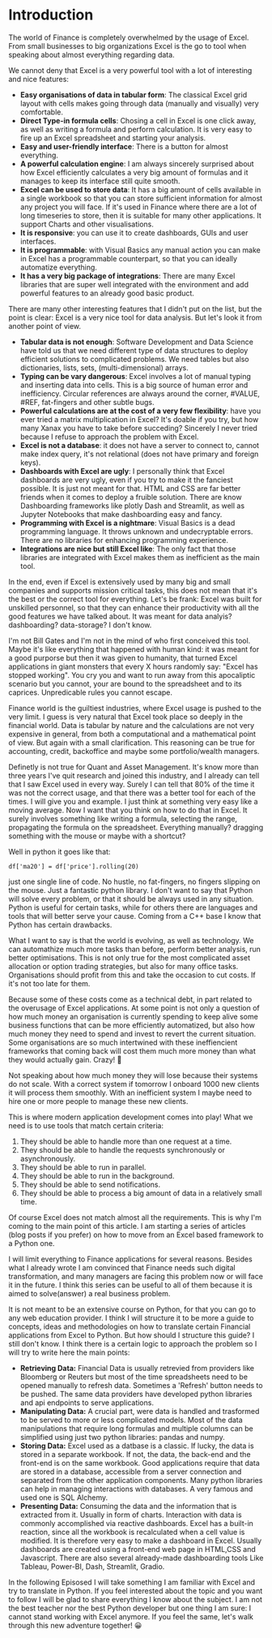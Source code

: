 # Introduction

The world of Finance is completely overwhelmed by the usage of Excel. From small businesses to big organizations Excel is the go to tool when speaking about almost everything regarding data. 

We cannot deny that Excel is a very powerful tool with a lot of interesting and nice features:

- **Easy organisations of data in tabular form**: The classical Excel grid layout with cells makes going through data (manually and visually) very comfortable.
- **Direct Type-in formula cells**: Chosing a cell in Excel is one click away, as well as writing a formula and perform calculation. It is very easy to fire up an Excel spreadsheet and starting your analysis.
- **Easy and user-friendly interface**: There is a button for almost everything. 
- **A powerful calculation engine**: I am always sincerely surprised about how Excel efficiently calculates a very big amount of formulas and it manages to keep its interface still quite smooth.
- **Excel can be used to store data**: It has a big amount of cells available in a single workbook so that you can store sufficient information for almost any project you will face. If it's used in Finance where there are a lot of long timeseries to store, then it is suitable for many other applications. It support Charts and other visualisations.
- **It is responsive**: you can use it to create dashboards, GUIs and user interfaces.
- **It is programmable**: with Visual Basics any manual action you can make in Excel has a programmable counterpart, so that you can ideally automatize everything. 
- **It has a very big package of integrations**: There are many Excel libraries that are super well integrated with the environment and add powerful features to an already good basic product.

There are many other interesting features that I didn't put on the list, but the point is clear: Excel is a very nice tool for data analysis. But let's look it from another point of view. 

- **Tabular data is not enough**: Software Development and Data Science have told us that we need different type of data structures to deploy efficient solutions to complicated problems. We need tables but also dictionaries, lists, sets, (multi-dimensional) arrays.
- **Typing can be vary dangerous**: Excel involves a lot of manual typing and inserting data into cells. This is a big source of human error and inefficiency. Circular references are always around the corner, #VALUE, #REF, fat-fingers and other subtle bugs.
- **Powerful calculations are at the cost of a very few flexibility**: have you ever tried a matrix multiplication in Excel? It's doable if you try, but how many Xanax you have to take before succeding? Sincerely I never tried because I refuse to approach the problem with Excel.
- **Excel is not a database**: it does not have a server to connect to, cannot make index query, it's not relational (does not have primary and foreign keys).
- **Dashboards with Excel are ugly**: I personally think that Excel dashboards are very ugly, even if you try to make it the fanciest possible. It is just not meant for that. HTML and CSS are far better friends when it comes to deploy a fruible solution. There are know Dashboarding frameworks like plotly Dash and Streamlit, as well as Jupyter Notebooks that make dashboarding easy and fancy.
- **Programming with Excel is a nightmare**: Visual Basics is a dead programming language. It throws unknown and undecryptable errors. There are no libraries for enhancing programming experience.
- **Integrations are nice but still Excel like**: The only fact that those libraries are integrated with Excel makes them as inefficient as the main tool.

In the end, even if Excel is extensively used by many big and small companies and supports mission critical tasks, this does not mean that it's the best or the correct tool for everything. Let's be frank: Excel was built for unskilled personnel, so that they can enhance their productivity with all the good features we have talked about. It was meant for data analyis? dashboarding? data-storage? I don't know.

I'm not Bill Gates and I'm not in the mind of who first conceived this tool. Maybe it's like everything that happened with human kind: it was meant for a good purporse but then it was given to humanity, that turned Excel applications in giant monsters that every X hours randomly say: "Excel has stopped working". You cry you and want to run away from this apocaliptic scenario but you cannot, your are bound to the spreadsheet and to its caprices. Unpredicable rules you cannot escape. 

Finance world is the guiltiest industries, where Excel usage is pushed to the very limit. I guess is very natural that Excel took place so deeply in the financial world. Data is tabular by nature and the calculations are not very expensive in general, from both a computational and a mathematical point of view. But again with a small clarification. This reasoning can be true for accounting, credit, backoffice and maybe some portfolio/wealth managers. 

Definetly is not true for Quant and Asset Management. It's know more than three years I've quit research and joined this industry, and I already can tell that I saw Excel used in every way. Surely I can tell that 80% of the time it was not the correct usage, and that there was a better tool for each of the times. I will give you and example. I just think at something very easy like a moving average. Now I want that you think on how to do that in Excel. It surely involves something like writing a formula, selecting the range, propagating the formula on the spreadsheet. Everything manually? dragging something with the mouse or maybe with a shortcut? 

Well in python it goes like that:

```
df['ma20'] = df['price'].rolling(20)
```

just one single line of code. No hustle, no fat-fingers, no fingers slipping on the mouse. Just a fantastic python library. I don't want to say that Python will solve every problem, or that it should be always used in any situation. Python is useful for certain tasks, while for others there are languages and tools that will better serve your cause. Coming from a C++ base I know that Python has certain drawbacks. 

What I want to say is that the world is evolving, as well as technology. We can automathize much more tasks than before, perform better analysis, run better optimisations. This is not only true for the most complicated asset allocation or option trading strategies, but also for many office tasks. Organisations should profit from this and take the occasion to cut costs. If it's not too late for them. 

Because some of these costs come as a technical debt, in part related to the overusage of Excel applications. At some point is not only a question of how much money an organisation is currently spending to keep alive some business functions that can be more efficiently automatized, but also how much money they need to spend and invest to revert the current situation. Some organisations are so much intertwined with these ineffiencient frameworks that coming back will cost them much more money than what they would actually gain. Crazy! &#129327; 

Not speaking about how much money they will lose because their systems do not scale. With a correct system if tomorrow I onboard 1000 new clients it will process them smoothly. With an inefficient system I maybe need to hire one or more people to manage these new clients. 

This is where modern application development comes into play! What we need is to use tools that match certain criteria:

1. They should be able to handle more than one request at a time.
2. They should be able to handle the requests synchronously or asynchronously.
3. They should be able to run in parallel.
4. They should be able to run in the background.
5. They should be able to send notifications. 
6. They should be able to process a big amount of data in a relatively small time.

Of course Excel does not match almost all the requirements. This is why I'm coming to the main point of this article. I am starting a series of articles (blog posts if you prefer) on how to move from an Excel based framework to a Python one. 

I will limit everything to Finance applications for several reasons. Besides what I already wrote I am convinced that Finance needs such digital transformation, and many managers are facing this problem now or will face it in the future. I think this series can be useful to all of them because it is aimed to solve(answer) a real business problem. 

It is not meant to be an extensive course on Python, for that you can go to any web education provider. I think I will structure it to be more a guide to concepts, ideas and methodologies on how to translate certain Financial applications from Excel to Python. But how should I structure this guide? I still don't know. I think there is a certain logic to approach the problem so I will try to write here the main points:

- **Retrieving Data:** Financial Data is usually retrevied from providers like Bloomberg or Reuters but most of the time spreadsheets need to be opened manually to refresh data. Sometimes a 'Refresh' button needs to be pushed. The same data providers have developed python libraries and api endpoints to serve applications.
- **Manipulating Data:** A crucial part, were data is handled and trasformed to be served to more or less complicated models. Most of the data manipulations that require long formulas and multiple columns can be simplified using just two python libraries: pandas and numpy.
- **Storing Data:** Excel used as a datbase is a classic. If lucky, the data is stored in a separate workbook. If not, the data, the back-end and the front-end is on the same workbook. Good applications require that data are stored in a database, accessible from a server connection and separated from the other application components. Many python libraries can help in managing interactions with databases. A very famous and used one is SQL Alchemy.
- **Presenting Data:** Consuming the data and the information that is extracted from it. Usually in form of charts. Interaction with data is commonly accomplished via reactive dashboards. Excel has a built-in reaction, since all the workbook is recalculated when a cell value is modified. It is therefore very easy to make a dashboard in Excel. Usually dashboards are created using a front-end web page in HTML,CSS and Javascript. There are also several already-made dashboarding tools Like Tableau, Power-BI, Dash, Streamlit, Gradio.

In the following Episosed I will take something I am familiar with Excel and try to translate in Python. If you feel interested about the topic and you want to follow I will be glad to share everything I know about the subject. I am not the best teacher nor the best Python developer but one thing I am sure: I cannot stand working with Excel anymore. If you feel the same, let's walk through this new adventure together! &#128512;


